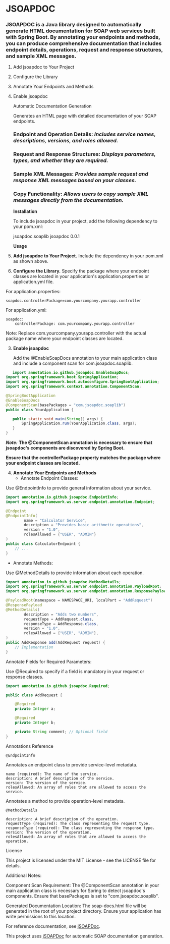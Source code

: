 # JSOAPDOC

### JSOAPDOC is a Java library designed to automatically generate HTML documentation for SOAP web services built with Spring Boot. By annotating your endpoints and methods, you can produce comprehensive documentation that includes endpoint details, operations, request and response structures, and sample XML messages.

1. Add jsoapdoc to Your Project
2. Configure the Library
3. Annotate Your Endpoints and Methods
4. Enable jsoapdoc


   Automatic Documentation Generation
   
   Generates an HTML page with detailed documentation of your SOAP endpoints.

   ### **Endpoint and Operation Details**: *Includes service names, descriptions, versions, and roles allowed.*

   ### **Request and Response Structures**: *Displays parameters, types, and whether they are required.*

   ### **Sample XML Messages**: *Provides sample request and response XML messages based on your classes.*

   ### **Copy Functionality**: *Allows users to copy sample XML messages directly from the documentation.*

   **Installation**

   To include jsoapdoc in your project, add the following dependency to your pom.xml:


    <dependency>
    <groupId>jsoapdoc.soaplib</groupId>
    <artifactId>jsoapdoc</artifactId>
    <version>0.0.1</version>
    </dependency>

   **Usage**

1. **Add jsoapdoc to Your Project.** Include the dependency in your pom.xml as shown above.

2. **Configure the Library.** Specify the package where your endpoint classes are located in your application's application.properties or application.yml file.

For application.properties:

    soapdoc.controllerPackage=com.yourcompany.yourapp.controller

For application.yml:

    soapdoc:
        controllerPackage: com.yourcompany.yourapp.controller

Note: Replace com.yourcompany.yourapp.controller with the actual package name where your endpoint classes are located.

3. **Enable jsoapdoc**

   Add the @EnableSoapDocs annotation to your main application class and include a component scan for com.jsoapdoc.soaplib.

 ```java
    import annotation.io.github.jsoapdoc.EnableSoapDocs;
import org.springframework.boot.SpringApplication;
import org.springframework.boot.autoconfigure.SpringBootApplication;
import org.springframework.context.annotation.ComponentScan;

@SpringBootApplication
@EnableSoapDocs
@ComponentScan(basePackages = "com.jsoapdoc.soaplib")
public class YourApplication {

    public static void main(String[] args) {
        SpringApplication.run(YourApplication.class, args);
    }
}
```
***Note:*** **The @ComponentScan annotation is necessary to ensure that jsoapdoc's components are discovered by Spring Boot.**

**Ensure that the controllerPackage property matches the package where your endpoint classes are located.**

4. **Annotate Your Endpoints and Methods**
   - Annotate Endpoint Classes:

Use @EndpointInfo to provide general information about your service.

```java
import annotation.io.github.jsoapdoc.EndpointInfo;
import org.springframework.ws.server.endpoint.annotation.Endpoint;

@Endpoint
@EndpointInfo(
        name = "Calculator Service",
        description = "Provides basic arithmetic operations",
        version = "1.0",
        rolesAllowed = {"USER", "ADMIN"}
)
public class CalculatorEndpoint {
    // ...
}
```
   - Annotate Methods:

Use @MethodDetails to provide information about each operation.

```java
import annotation.io.github.jsoapdoc.MethodDetails;
import org.springframework.ws.server.endpoint.annotation.PayloadRoot;
import org.springframework.ws.server.endpoint.annotation.ResponsePayload;

@PayloadRoot(namespace = NAMESPACE_URI, localPart = "AddRequest")
@ResponsePayload
@MethodDetails(
        description = "Adds two numbers",
        requestType = AddRequest.class,
        responseType = AddResponse.class,
        version = "1.0",
        rolesAllowed = {"USER", "ADMIN"},
)
public AddResponse add(AddRequest request) {
    // Implementation
}
```

Annotate Fields for Required Parameters:

Use @Required to specify if a field is mandatory in your request or response classes.

```java
import annotation.io.github.jsoapdoc.Required;

public class AddRequest {

    @Required
    private Integer a;

    @Required
    private Integer b;

    private String comment; // Optional field
}
```

Annotations Reference

    @EndpointInfo

Annotates an endpoint class to provide service-level metadata.

    name (required): The name of the service.
    description: A brief description of the service.
    version: The version of the service.
    rolesAllowed: An array of roles that are allowed to access the service.

Annotates a method to provide operation-level metadata.

    @MethodDetails

    description: A brief description of the operation.
    requestType (required): The class representing the request type.
    responseType (required): The class representing the response type.
    version: The version of the operation.
    rolesAllowed: An array of roles that are allowed to access the operation.







License

This project is licensed under the MIT License - see the LICENSE file for details.

Additional Notes:

Component Scan Requirement: The @ComponentScan annotation in your main application class is necessary for Spring to detect jsoapdoc's components. Ensure that basePackages is set to "com.jsoapdoc.soaplib".

Generated Documentation Location: The soap-docs.html file will be generated in the root of your project directory. Ensure your application has write permissions to this location.

For reference documentation, see [jSOAPDoc](https://github.com/danilopichilli/jsoapdoc).

This project uses [jSOAPDoc](https://github.com/danilopichilli/jsoapdochelper) for automatic SOAP documentation generation.